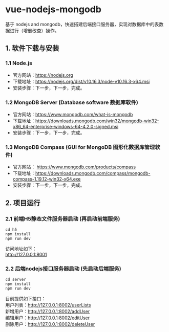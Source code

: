 # vue-nodejs-mongodb
基于 nodejs and mongodb，快速搭建后端接口服务器，实现对数据库中的表数据进行（增删改查）操作。

## 1. 软件下载与安装

### 1.1 Node.js
* 官方网站：https://nodejs.org
* 下载地址：https://nodejs.org/dist/v10.16.3/node-v10.16.3-x64.msi
* 安装步骤：下一步，下一步，完成。

### 1.2 MongoDB Server (Database software 数据库软件)
* 官方网站：https://www.mongodb.com/what-is-mongodb
* 下载地址：https://downloads.mongodb.com/win32/mongodb-win32-x86_64-enterprise-windows-64-4.2.0-signed.msi
* 安装步骤：下一步，下一步，完成。

### 1.3 MongoDB Compass (GUI for MongoDB 图形化数据库管理软件)
* 官方网站： https://www.mongodb.com/products/compass
* 下载地址：https://downloads.mongodb.com/compass/mongodb-compass-1.19.12-win32-x64.exe
* 安装步骤：下一步，下一步，完成。

## 2. 项目运行

### 2.1 前端H5静态文件服务器启动 (再启动前端服务)
```
cd h5
npm install
npm run dev
```
访问地址如下：  
http://127.0.0.1:8001  

### 2.2 后端nodejs接口服务器启动 (先启动后端服务)
```
cd server
npm install
npm run dev
```
目前提供如下接口：  
用户列表：http://127.0.0.1:8002/userLists  
新增用户：http://127.0.0.1:8002/addUser  
编辑用户：http://127.0.0.1:8002/editUser  
删除用户：http://127.0.0.1:8002/deleteUser  
